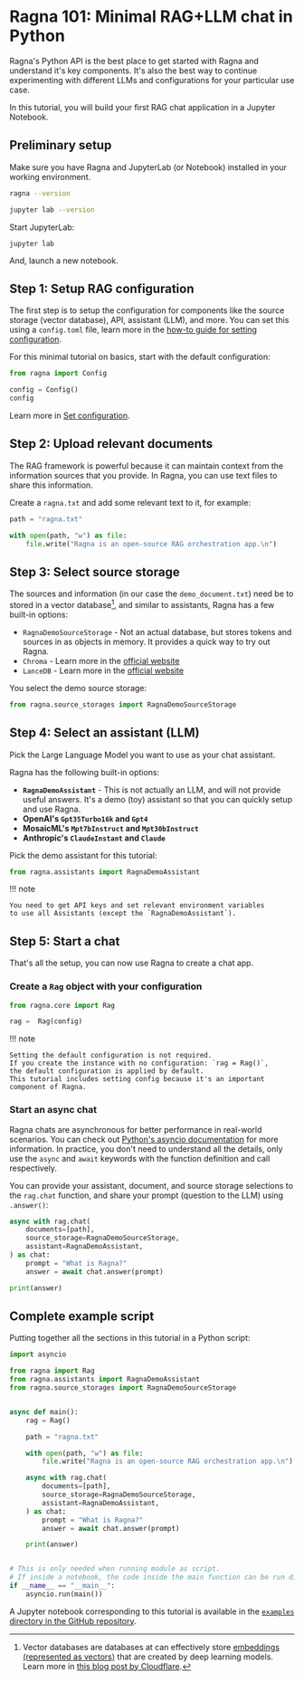 # Ragna 101: Minimal RAG+LLM chat in Python

Ragna's Python API is the best place to get started with Ragna and understand it's key
components. It's also the best way to continue experimenting with different LLMs and
configurations for your particular use case.

In this tutorial, you will build your first RAG chat application in a Jupyter Notebook.

## Preliminary setup

Make sure you have Ragna and JupyterLab (or Notebook) installed in your working
environment.

```bash
ragna --version

jupyter lab --version
```

Start JupyterLab:

```
jupyter lab
```

And, launch a new notebook.

## Step 1: Setup RAG configuration

The first step is to setup the configuration for components like the source storage
(vector database), API, assistant (LLM), and more. You can set this using a
`config.toml` file, learn more in the
[how-to guide for setting configuration](../how-tos/set-configuration.md).

For this minimal tutorial on basics, start with the default configuration:

```python
from ragna import Config

config = Config()
config
```

Learn more in [Set configuration](../how-tos/set-configuration.md).

## Step 2: Upload relevant documents

The RAG framework is powerful because it can maintain context from the information
sources that you provide. In Ragna, you can use text files to share this information.

Create a `ragna.txt` and add some relevant text to it, for example:

```py
path = "ragna.txt"

with open(path, "w") as file:
    file.write("Ragna is an open-source RAG orchestration app.\n")
```

## Step 3: Select source storage

The sources and information (in our case the `demo_document.txt`) need be to stored in a
vector database[^1], and similar to assistants, Ragna has a few built-in options:

- `RagnaDemoSourceStorage` - Not an actual database, but stores tokens and sources in as
  objects in memory. It provides a quick way to try out Ragna.
- `Chroma` - Learn more in the [official website](https://www.trychroma.com/)
- `LanceDB` - Learn more in the [official website](https://lancedb.com/)

[^1]:
    Vector databases are databases at can effectively store
    [embeddings (represented as vectors)](https://platform.openai.com/docs/guides/embeddings/what-are-embeddings)
    that are created by deep learning models. Learn more in
    [this blog post by Cloudflare](https://www.cloudflare.com/en-gb/learning/ai/what-is-vector-database/).

You select the demo source storage:

```py
from ragna.source_storages import RagnaDemoSourceStorage
```

## Step 4: Select an assistant (LLM)

Pick the Large Language Model you want to use as your chat assistant.

Ragna has the following built-in options:

- **`RagnaDemoAssistant`** - This is not actually an LLM, and will not provide useful
  answers. It's a demo (toy) assistant so that you can quickly setup and use Ragna.
- **OpenAI's `Gpt35Turbo16k` and `Gpt4`**
- **MosaicML's `Mpt7bInstruct` and `Mpt30bInstruct`**
- **Anthropic's `ClaudeInstant` and `Claude`**

Pick the demo assistant for this tutorial:

```py
from ragna.assistants import RagnaDemoAssistant
```

!!! note

    You need to get API keys and set relevant environment variables
    to use all Assistants (except the `RagnaDemoAssistant`).

## Step 5: Start a chat

That's all the setup, you can now use Ragna to create a chat app.

### Create a `Rag` object with your configuration

```py
from ragna.core import Rag

rag =  Rag(config)
```

!!! note

    Setting the default configuration is not required.
    If you create the instance with no configuration: `rag = Rag()`,
    the default configuration is applied by default.
    This tutorial includes setting config because it's an important component of Ragna.

### Start an async chat

Ragna chats are asynchronous for better performance in real-world scenarios. You can
check out
[Python's asyncio documentation](https://docs.python.org/3/library/asyncio.html) for
more information. In practice, you don't need to understand all the details, only use
the `async` and `await` keywords with the function definition and call respectively.

You can provide your assistant, document, and source storage selections to the
`rag.chat` function, and share your prompt (question to the LLM) using `.answer()`:

```py
async with rag.chat(
    documents=[path],
    source_storage=RagnaDemoSourceStorage,
    assistant=RagnaDemoAssistant,
) as chat:
    prompt = "What is Ragna?"
    answer = await chat.answer(prompt)

print(answer)
```

## Complete example script

Putting together all the sections in this tutorial in a Python script:

```python
import asyncio

from ragna import Rag
from ragna.assistants import RagnaDemoAssistant
from ragna.source_storages import RagnaDemoSourceStorage


async def main():
    rag = Rag()

    path = "ragna.txt"

    with open(path, "w") as file:
        file.write("Ragna is an open-source RAG orchestration app.\n")

    async with rag.chat(
        documents=[path],
        source_storage=RagnaDemoSourceStorage,
        assistant=RagnaDemoAssistant,
    ) as chat:
        prompt = "What is Ragna?"
        answer = await chat.answer(prompt)

    print(answer)


# This is only needed when running module as script.
# If inside a notebook, the code inside the main function can be run directly.
if __name__ == "__main__":
    asyncio.run(main())
```

A Jupyter notebook corresponding to this tutorial is available in the
[`examples` directory in the GitHub repository](https://github.com/Quansight/ragna/blob/main/examples/python_api/python_api.ipynb).
